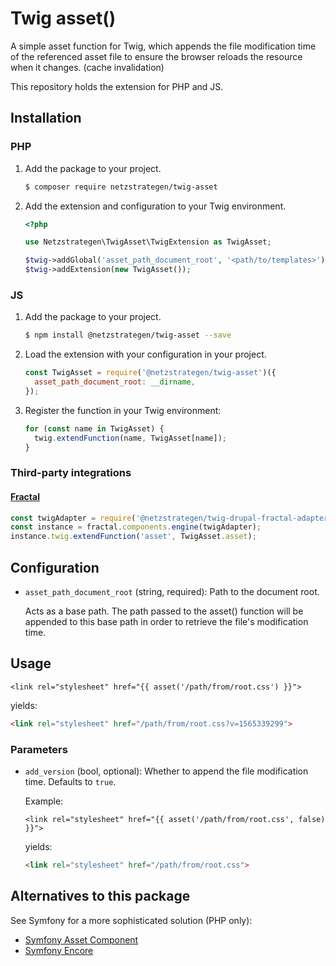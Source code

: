 # Twig asset()

A simple asset function for Twig, which appends the file modification time of the referenced asset file to ensure the browser reloads the resource when it changes. (cache invalidation)

This repository holds the extension for PHP and JS.


## Installation

### PHP

1. Add the package to your project.
    ```sh
    $ composer require netzstrategen/twig-asset
    ```

2. Add the extension and configuration to your Twig environment.
    ```php
    <?php

    use Netzstrategen\TwigAsset\TwigExtension as TwigAsset;

    $twig->addGlobal('asset_path_document_root', '<path/to/templates>');
    $twig->addExtension(new TwigAsset());
    ``` 

### JS

1. Add the package to your project.
    ```sh
    $ npm install @netzstrategen/twig-asset --save
    ```

2. Load the extension with your configuration in your project.
    ```js
    const TwigAsset = require('@netzstrategen/twig-asset')({
      asset_path_document_root: __dirname,
    });

3. Register the function in your Twig environment:
    ```js
    for (const name in TwigAsset) {
      twig.extendFunction(name, TwigAsset[name]);
    } 
    ```

### Third-party integrations

#### [Fractal](https://fractal.build)

```js
const twigAdapter = require('@netzstrategen/twig-drupal-fractal-adapter');
const instance = fractal.components.engine(twigAdapter);
instance.twig.extendFunction('asset', TwigAsset.asset);
``` 


## Configuration

- `asset_path_document_root` (string, required): Path to the document root.

    Acts as a base path. The path passed to the asset() function will be appended
    to this base path in order to retrieve the file's modification time.

## Usage

```twig
<link rel="stylesheet" href="{{ asset('/path/from/root.css') }}">
```
yields:
```html
<link rel="stylesheet" href="/path/from/root.css?v=1565339299">
```

### Parameters

- `add_version` (bool, optional): Whether to append the file modification time. Defaults to `true`.

    Example:
    ```twig
    <link rel="stylesheet" href="{{ asset('/path/from/root.css', false) }}">
    ```
    yields:
    ```html
    <link rel="stylesheet" href="/path/from/root.css">
    ```


## Alternatives to this package

See Symfony for a more sophisticated solution (PHP only):
- [Symfony Asset Component](https://symfony.com/doc/current/components/asset.html)
- [Symfony Encore](https://symfony.com/doc/current/frontend/encore/versioning.html)
